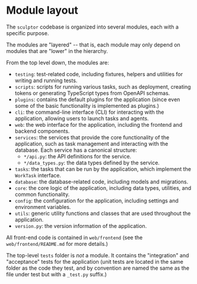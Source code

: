 # Module layout

The `sculptor` codebase is organized into several modules, each with a specific purpose.

The modules are "layered" -- that is, each module may only depend on modules that are "lower" in the hierarchy.

From the top level down, the modules are:

- `testing`: test-related code, including fixtures, helpers and utilities for writing and running tests.
- `scripts`: scripts for running various tasks, such as deployment, creating tokens or generating TypeScript types from OpenAPI schemas.
- `plugins`: contains the default plugins for the application (since even some of the basic functionality is implemented as plugins.)
- `cli`: the command-line interface (CLI) for interacting with the application, allowing users to launch tasks and agents.
- `web`: the web interface for the application, including the frontend and backend components.
- `services`: the services that provide the core functionality of the application, such as task management and interacting with the database.  Each service has a canonical structure:
  - `*/api.py`: the API definitions for the service.
  - `*/data_types.py`: the data types defined by the service.
- `tasks`: the tasks that can be run by the application, which implement the `WorkTask` interface.
- `database`: the database-related code, including models and migrations.
- `core`: the core logic of the application, including data types, utilities, and common functionality.
- `config`: the configuration for the application, including settings and environment variables.
- `utils`: generic utility functions and classes that are used throughout the application.
- `version.py`: the version information of the application.

All front-end code is contained in `web/frontend` (see the `web/frontend/README.md` for more details.)

The top-level `tests` folder is *not* a module.
It contains the "integration" and "acceptance" tests for the application
(unit tests are located in the same folder as the code they test, and by convention are named the same as the file under test but with a `_test.py` suffix.)
